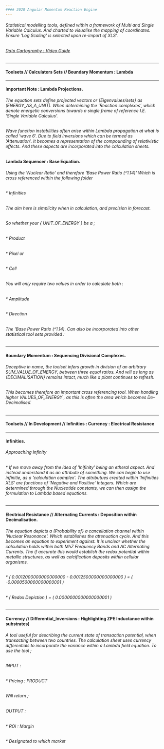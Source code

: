 ```yaml
---
#### 2020 Angular Momentum Reaction Engine
---
```


###### Statistical modelling tools, defined within a framework of Multi and Single Variable Calculus. And charted to visualise the mapping of coordinates. Ensure 'Log Scaling' is selected upon re-import of XLS'. 
###### [Data Cartography : Video Guide](https://www.youtube.com/channel/UCHGtmfjIICpuETvXsRd2eww/videos) 

---

#### Toolsets // Calculators Sets // Boundary Momentum : Lambda

---


#### Important Note : Lambda Projections. 

###### The equation sets define projected vectors or {Eigenvalues/sets} as (ENERGY_AS_A_UNIT). When determining the ‘Reaction complexes’, which denote energetic conversions towards a single frame of reference I.E. ‘Single Variable Calculus’.

###### Wave function instabilities often arise within Lambda propagation at what is called 'wave 6'. Due to field inversions which can be termed as 'Attenuation'. It becomes a representation of the compounding of relativistic effects. And these aspects are incorporated into the calculation sheets. 


#### Lambda Sequencer : Base Equation.

###### Using the 'Nuclear Ratio' and therefore 'Base Power Ratio (^1.14)' Which is cross referenced within the following folder 

###### * Infinities 

###### The aim here is simplicity when in calculation, and precision in forecast. 
###### So whether your { UNIT_OF_ENERGY } be a ;

###### * Product
###### * Pixel or
###### * Cell

###### You will only require two values in order to calculate both :

###### * Amplitude
###### * Direction 

###### The 'Base Power Ratio (^1.14). Can also be incorporated into other statistical tool sets provided :

---

#### Boundary Momentum : Sequencing Divisional Complexes.
###### Deceptive in name, the toolset infers growth in division of an arbitrary SUM_VALUE_OF_ENERGY, between three equal ratios. And will as long as {DECIMALISATION} remains intact, much like a plant continues to refresh.

###### This becomes therefore an important cross referencing tool. When handling higher VALUES_OF_ENERGY , as this is often the area which becomes De-Decimalised.

---

#### Toolsets // In Development // Infinities : Currency : Electrical Resistance

---


#### Infinities.

###### Approaching Infinity
###### * If we move away from the idea of 'Inifinity' being an etheral aspect. And instead understand it as an attribute of something. We can begin to use infinitie, as a 'calculation complex'. The attributues created within 'Inifinities XLS' are functions of 'Negative and Positive' Integers. Which are determined through the Nucleotide constants, we can then assign the formulation to Lambda based equations.

---

#### Electrical Resistance // Alternating Currents : Deposition within Decimalisation.

###### The equation depicts a {Probability of} a cancellation channel within 'Nuclear Resonance'. Which establishes the attenuation cycle. And this becomes an equation to experiment against. It is unclear whether the calculation holds within both MhZ Frequency Bands and AC Alternating Currents. Tho if accurate this would establish the redox potential within metallic structures, as well as calcification deposits within cellular organisms. 

###### * ( 0.0012000000000000000 - 0.0012500000000000000 ) = ( -0.0000500000000000001 )

###### * ( Redox Depiction ) = ( 0.0000000000000000001 )

---

#### Currency // Differential_Inversions : Highlighting ZPE Inductance within substrates)

###### A tool useful for describing the current state of transaction potential, when transacting between two countries. The calculation sheet uses currency differentials to incorporate the variance within a Lambda field equation. To use the tool ; 

###### INPUT : 
###### * Pricing : PRODUCT

###### Will return ;
###### OUTPUT : 

###### * ROI : Margin 
###### * Designated to which market
